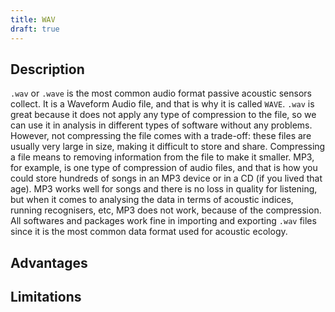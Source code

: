 ```yaml
---
title: WAV
draft: true
---
```


## Description

`.wav` or `.wave` is the most common audio format passive acoustic sensors
collect. It is a Waveform Audio file, and that is why it is called `WAVE`. `.wav`
is great because it does not apply any type of compression to the file, so we
can use it in analysis in different types of software without any problems.
However, not compressing the file comes with a trade-off: these files are
usually very large in size, making it difficult to store and share. Compressing
a file means to removing information from the file to make it smaller. MP3, for
example, is one type of compression of audio files, and that is how you could
store hundreds of songs in an MP3 device or in a CD (if you lived that age). MP3
works well for songs and there is no loss in quality for listening, but when it
comes to analysing the data in terms of acoustic indices, running recognisers,
etc, MP3 does not work, because of the compression. All softwares and packages
work fine in importing and exporting `.wav` files since it is the most common
data format used for acoustic ecology.

## Advantages

## Limitations
